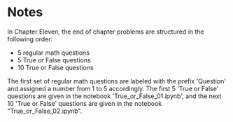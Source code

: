 # Notes

In Chapter Eleven, the end of chapter problems are structured in the following order:
* 5 regular math questions
* 5 True or False questions
* 10 True or False questions

The first set of regular math questions are labeled with the prefix 'Question' and assigned a number from 1 to 5 accordingly. The first 5 'True or False' questions are given in the notebook 'True_or_False_01.ipynb', and the next 10 'True or False' questions are given in the notebook "True_or_False_02.ipynb".
